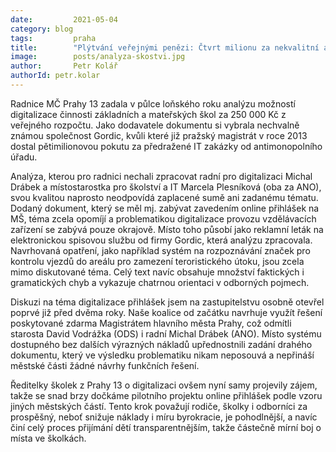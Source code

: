 ```yaml
---
date:         2021-05-04
category: blog
tags:         praha
title:        "Plýtvání veřejnými penězi: Čtvrt milionu za nekvalitní analýzu"
image:        posts/analyza-skostvi.jpg
author:       Petr Kolář
authorId: petr.kolar
---
```


Radnice MČ Prahy 13 zadala v půlce loňského roku analýzu možností digitalizace činnosti základních a mateřských škol za 250 000 Kč z veřejného rozpočtu. Jako dodavatele dokumentu si vybrala nechvalně známou společnost Gordic, kvůli které již pražský magistrát v roce 2013 dostal pětimilionovou pokutu za předražené IT zakázky od antimonopolního úřadu. 

Analýza, kterou pro radnici nechali zpracovat radní pro digitalizaci Michal Drábek a místostarostka pro školství a IT Marcela Plesníková (oba za ANO), svou kvalitou naprosto neodpovídá zaplacené sumě ani zadanému tématu. Dodaný dokument, který se měl mj. zabývat zavedením online přihlášek na MŠ, téma zcela opomíjí a problematikou digitalizace provozu vzdělávacích zařízení se zabývá pouze okrajově. Místo toho působí jako reklamní leták na elektronickou spisovou službu od firmy Gordic, která analýzu zpracovala. Navrhovaná opatření, jako například systém na rozpoznávání značek pro kontrolu vjezdů do areálu pro zamezení teroristického útoku, jsou zcela mimo diskutované téma. Celý text navíc obsahuje množství faktických i gramatických chyb a vykazuje chatrnou orientaci v odborných pojmech. 

Diskuzi na téma digitalizace přihlášek jsem na zastupitelstvu osobně otevřel poprvé již před dvěma roky. Naše koalice od začátku navrhuje využít řešení poskytované zdarma Magistrátem hlavního města Prahy, což odmítli starosta David Vodrážka (ODS) i radní Michal Drábek (ANO). Místo systému dostupného bez dalších výrazných nákladů upřednostnili zadání drahého dokumentu, který ve výsledku problematiku nikam neposouvá a nepřináší městské části žádné návrhy funkčních řešení. 

Ředitelky školek z Prahy 13 o digitalizaci ovšem nyní samy projevily zájem, takže se snad brzy dočkáme pilotního projektu online přihlášek podle vzoru jiných městských částí. Tento krok považují rodiče, školky i odborníci za prospěšný, neboť snižuje náklady i míru byrokracie, je pohodlnější, a navíc činí celý proces přijímání dětí transparentnějším, takže částečně mírní boj o místa ve školkách. 

